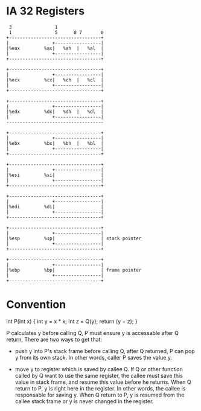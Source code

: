 # IA 32 Registers

     3                1
     1                5      8 7       0
    +----------------------------------+
    |                +-----------------|
    |%eax         %ax|   %ah  |   %al  |
    |                +-----------------|
    +----------------------------------+

    +----------------------------------+
    |                +-----------------|
    |%ecx         %cx|   %ch  |   %cl  |
    |                +-----------------|
    +----------------------------------+

    +----------------------------------+
    |                +-----------------|
    |%edx         %dx|   %dh  |   %dl  |
    |                +-----------------|
    ------------------------------------

    +----------------------------------+
    |                +-----------------|
    |%ebx         %bx|   %bh  |   %bl  |
    |                +-----------------|
    +----------------------------------+

    +----------------------------------+
    |                +-----------------|
    |%esi         %si|                 |
    |                +-----------------|
    +----------------------------------+

    +----------------------------------+
    |                +-----------------|
    |%edi         %di|                 |
    |                +-----------------|
    +----------------------------------+

    +----------------------------------+
    |                +-----------------|
    |%esp         %sp|                 | stack pointer
    |                +-----------------|
    +----------------------------------+

    +----------------------------------+
    |                +-----------------|
    |%ebp         %bp|                 | frame pointer
    |                +-----------------|
    +----------------------------------+

# Convention

int P(int x)
{
  int y = x * x;
  int z = Q(y);
  return (y + z);
}

P calculates y before calling Q, P must ensure y is accessable after Q return, There
are two ways to get that:

- push y into P's stack frame before calling Q, after Q returned, P can pop y from
  its own stack. In other words, caller P saves the value y.

- move y to register which is saved by callee Q. If Q or other function called by Q
  want to use the same register, the callee must save this value in stack frame, and
  resume this value before he returns. When Q return to P, y is right here in the
  register. In other words, the callee is responsable for saving y. When Q return to
  P, y is resumed from the callee stack frame or y is never changed in the register.

